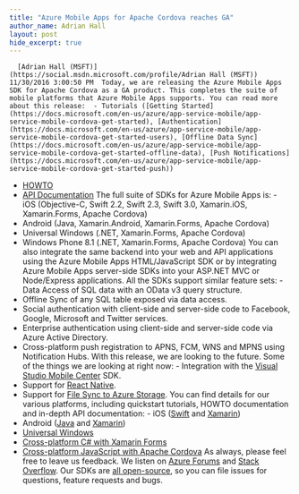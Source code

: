 ```yaml
---
title: "Azure Mobile Apps for Apache Cordova reaches GA"
author_name: Adrian Hall 
layout: post
hide_excerpt: true
---
```

      [Adrian Hall (MSFT)](https://social.msdn.microsoft.com/profile/Adrian Hall (MSFT))  11/30/2016 3:00:50 PM  Today, we are releasing the Azure Mobile Apps SDK for Apache Cordova as a GA product. This completes the suite of mobile platforms that Azure Mobile Apps supports. You can read more about this release:  - Tutorials ([Getting Started](https://docs.microsoft.com/en-us/azure/app-service-mobile/app-service-mobile-cordova-get-started), [Authentication](https://docs.microsoft.com/en-us/azure/app-service-mobile/app-service-mobile-cordova-get-started-users), [Offline Data Sync](https://docs.microsoft.com/en-us/azure/app-service-mobile/app-service-mobile-cordova-get-started-offline-data), [Push Notifications](https://docs.microsoft.com/en-us/azure/app-service-mobile/app-service-mobile-cordova-get-started-push))
 - [HOWTO](https://docs.microsoft.com/en-us/azure/app-service-mobile/app-service-mobile-cordova-how-to-use-client-library)
 - [API Documentation](http://azure.github.io/azure-mobile-apps-js-client/)
  The full suite of SDKs for Azure Mobile Apps is:  - iOS (Objective-C, Swift 2.2, Swift 2.3, Swift 3.0, Xamarin.iOS, Xamarin.Forms, Apache Cordova)
 - Android (Java, Xamarin.Android, Xamarin.Forms, Apache Cordova)
 - Universal Windows (.NET, Xamarin.Forms, Apache Cordova)
 - Windows Phone 8.1 (.NET, Xamarin.Forms, Apache Cordova)
  You can also integrate the same backend into your web and API applications using the Azure Mobile Apps HTML/JavaScript SDK or by integrating Azure Mobile Apps server-side SDKs into your ASP.NET MVC or Node/Express applications. All the SDKs support similar feature sets:  - Data Access of SQL data with an OData v3 query structure.
 - Offline Sync of any SQL table exposed via data access.
 - Social authentication with client-side and server-side code to Facebook, Google, Microsoft and Twitter services.
 - Enterprise authentication using client-side and server-side code via Azure Active Directory.
 - Cross-platform push registration to APNS, FCM, WNS and MPNS using Notification Hubs.
  With this release, we are looking to the future. Some of the things we are looking at right now:  - Integration with the [Visual Studio Mobile Center](https://www.visualstudio.com/vs/mobile-center/) SDK.
 - Support for [React Native](https://facebook.github.io/react-native/).
 - Support for [File Sync to Azure Storage](https://azure.microsoft.com/en-us/blog/file-management-with-azure-mobile-apps/).
  You can find details for our various platforms, including quickstart tutorials, HOWTO documentation and in-depth API documentation:  - iOS ([Swift](https://docs.microsoft.com/en-us/azure/app-service-mobile/app-service-mobile-ios-get-started) and [Xamarin](https://docs.microsoft.com/en-us/azure/app-service-mobile/app-service-mobile-xamarin-ios-get-started))
 - Android ([Java](https://docs.microsoft.com/en-us/azure/app-service-mobile/app-service-mobile-android-get-started) and [Xamarin](https://docs.microsoft.com/en-us/azure/app-service-mobile/app-service-mobile-xamarin-android-get-started))
 - [Universal Windows](https://docs.microsoft.com/en-us/azure/app-service-mobile/app-service-mobile-windows-store-dotnet-get-started)
 - [Cross-platform C# with Xamarin Forms](https://docs.microsoft.com/en-us/azure/app-service-mobile/app-service-mobile-xamarin-forms-get-started)
 - [Cross-platform JavaScript with Apache Cordova](https://docs.microsoft.com/en-us/azure/app-service-mobile/app-service-mobile-cordova-get-started)
  As always, please feel free to leave us feedback. We listen on [Azure Forums](https://social.msdn.microsoft.com/forums/en-US/home?forum=azuremobile&filter=alltypes&sort=lastpostdesc) and [Stack Overflow](http://stackoverflow.com/questions/tagged/azure-mobile-services). Our SDKs are [all open-source](https://github.com/Azure?utf8=%E2%9C%93&q=azure-mobile-apps&type=&language=), so you can file issues for questions, feature requests and bugs.     
